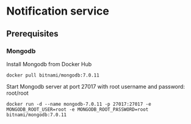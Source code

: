 # Notification service

## Prerequisites

### Mongodb
Install Mongodb from Docker Hub

`docker pull bitnami/mongodb:7.0.11`

Start Mongodb server at port 27017 with root username and password: root/root

`docker run -d --name mongodb-7.0.11 -p 27017:27017 -e MONGODB_ROOT_USER=root -e MONGODB_ROOT_PASSWORD=root bitnami/mongodb:7.0.11`